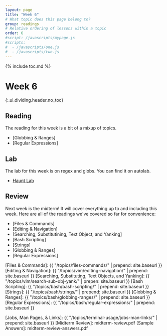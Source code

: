 ```yaml
---
layout: page
title: "Week 6"
# What topic does this page belong to?
group: readings
# Relative ordering of lessons within a topic
order: 6
#script: /javascripts/mypage.js
#scripts:
#  - /javascripts/one.js
#  - /javascripts/two.js
---
```



{% include toc.md %}

# Week 6
{:.ui.dividing.header.no_toc}

## Reading

The reading for this week is a bit of a mixup of topics.

- [Globbing & Ranges]
- [Regular Expressions]

## Lab

The lab for this week is on regex and globs. You can find it on autolab.

- [Haunt Lab](https://autolab.andrew.cmu.edu/courses/15131-f17/assessments/hauntlab)

## Review

Next week is the midterm! It will cover everything up to and including this
week. Here are all of the readings we've covered so far for convenience:

- [Files & Commands]
- [Editing & Navigation]
- [Searching, Substitutining, Text Object, and Yanking]
- [Bash Scripting]
- [Strings]
- [Globbing & Ranges]
- [Regular Expressions]


[Files & Commands]:         {{ "/topics/files-commands/"                | prepend: site.baseurl }}
[Editing & Navigation]:     {{ "/topics/vim/editing-navigation/"        | prepend: site.baseurl }}
[Searching, Substituting, Text Objects, and Yanking]: {{ "/topics/vim/search-sub-obj-yank/" | prepen: site.baseurl }}
[Bash Scripting]:           {{ "/topics/bash/bash-scripting/"           | prepend: site.baseurl }}
[Strings]:                  {{ "/topics/bash/strings/"                  | prepend: site.baseurl }}
[Globbing & Ranges]:        {{ "/topics/bash/globbing-ranges/"          | prepend: site.baseurl }}
[Regular Expressions]:      {{ "/topics/bash/regular-expressions/"      | prepend: site.baseurl }}

[Jobs, Man Pages, & Links]: {{ "/topics/terminal-usage/jobs-man-links/" | prepend: site.baseurl }}
[Midterm Review]:            midterm-review.pdf
[Sample Answers]:            midterm-review-answers.pdf
